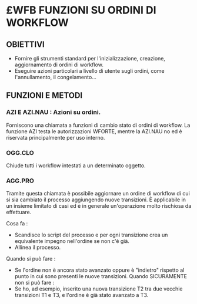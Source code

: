 # £WFB FUNZIONI SU ORDINI DI WORKFLOW

## OBIETTIVI

 * Fornire gli strumenti standard per l'inizializzazione, creazione, aggiornamento di ordini di workflow.
 * Eseguire azioni particolari a livello di utente sugli ordini, come l'annullamento, il congelamento...

## FUNZIONI E METODI

### AZI E AZI.NAU :  Azioni su ordini.
Forniscono una chiamata a funzioni di cambio stato di ordini di workflow.
La funzione AZI testa le autorizzazioni WFORTE, mentre la AZI.NAU no ed è riservata principalmente per uso interno.

### OGG.CLO
Chiude tutti i workflow intestati a un determinato oggetto.

### AGG.PRO
Tramite questa chiamata è possibile aggiornare un ordine di workflow di cui si sia cambiato il processo aggiungendo nuove transizioni.
È applicabile in un insieme limitato di casi ed è in generale un'operazione molto rischiosa da effettuare.

Cosa fa : 
 * Scandisce lo script del processo e per ogni transizione crea un equivalente impegno nell'ordine se non c'è già.
 * Allinea il processo.

Quando si può fare : 
 * Se l'ordine non è ancora stato avanzato oppure è "indietro" rispetto al punto in cui sono presenti le nuove transizioni.
Quando SICURAMENTE non si può fare : 
 * Se ho, ad esempio, inserito una nuova transizione T2 tra due vecchie transizioni T1 e T3, e l'ordine è già stato avanzato a T3.

